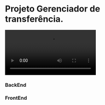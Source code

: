 # Projeto Gerenciador de transferência.

![Interface do projeto](/assets/videos/projetoKryptoo.mp4)


### BackEnd



### FrontEnd